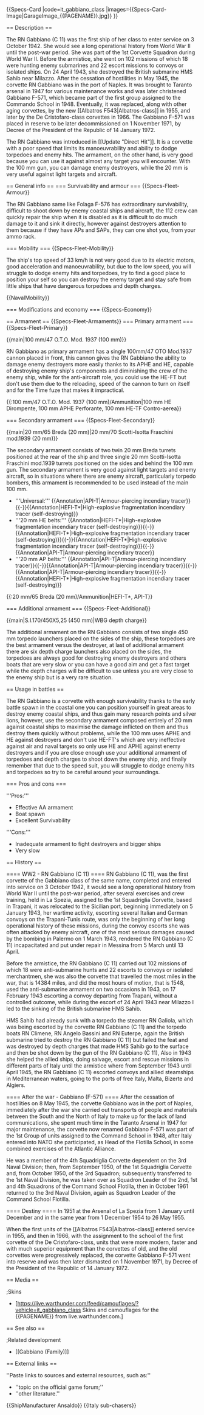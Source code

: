 {{Specs-Card
|code=it_gabbiano_class
|images={{Specs-Card-Image|GarageImage_{{PAGENAME}}.jpg}}
}}

== Description ==
<!-- ''In the first part of the description, cover the history of the ship's creation and military application. In the second part, tell the reader about using this ship in the game. Add a screenshot: if a beginner player has a hard time remembering vehicles by name, a picture will help them identify the ship in question.'' -->
The RN Gabbiano (C 11) was the first ship of her class to enter service on 3 October 1942. She would see a long operational history from World War II until the post-war period. She was part of the 1st Corvette Squadron during World War II. Before the armistice, she went on 102 missions of which 18 were hunting enemy submarines and 22 escort missions to convoys or isolated ships. On 24 April 1943, she destroyed the British submarine HMS Sahib near Milazzo. After the cessation of hostilities in May 1945, the corvette RN Gabbiano was in the port of Naples. It was brought to Taranto arsenal in 1947 for various maintenance works and was later christened Gabbiano F-571, which became part of the first group assigned to the Commando School in 1948. Eventually, it was replaced, along with other aging corvettes, by the new [[Albatros F543|Albatros-class]] in 1955, and later by the De Cristofaro-class corvettes in 1966. The Gabbiano F-571 was placed in reserve to be later decommissioned on 1 November 1971, by Decree of the President of the Republic of 14 January 1972.

The RN Gabbiano was introduced in [[Update "Direct Hit"]]. It is a corvette with a poor speed that limits its manoeuvrability and ability to dodge torpedoes and enemy hits. The armament, on the other hand, is very good because you can use it against almost any target you will encounter. With the 100 mm gun, you can damage enemy destroyers, while the 20 mm is very useful against light targets and aircraft.

== General info ==
=== Survivability and armour ===
{{Specs-Fleet-Armour}}
<!-- ''Talk about the vehicle's armour. Note the most well-defended and most vulnerable zones, e.g. the ammo magazine. Evaluate the composition of components and assemblies responsible for movement and manoeuvrability. Evaluate the survivability of the primary and secondary armaments separately. Don't forget to mention the size of the crew, which plays an important role in fleet mechanics. Save tips on preserving survivability for the "Usage in battles" section. If necessary, use a graphical template to show the most well-protected or most vulnerable points in the armour.'' -->
The RN Gabbiano same like Folaga F-576 has extraordinary survivability, difficult to shoot down by enemy coastal ships and aircraft, the 112 crew can quickly repair the ship when it is disabled as it is difficult to do much damage to it and sink it directly, however against destroyers attention to them because if they have APs and SAPs, they can one shot you, from your ammo rack.

=== Mobility ===
{{Specs-Fleet-Mobility}}
<!-- ''Write about the ship's mobility. Evaluate its power and manoeuvrability, rudder rerouting speed, stopping speed at full tilt, with its maximum forward and reverse speed.'' -->
The ship's top speed of 33 km/h is not very good due to its electric motors, good acceleration and manoeuvrability, but due to the low speed, you will struggle to dodge enemy hits and torpedoes, try to find a good place to position your self so you can destroy the enemy target and stay safe from little ships that have dangerous torpedoes and depth charges.

{{NavalMobility}}

=== Modifications and economy ===
{{Specs-Economy}}

== Armament ==
{{Specs-Fleet-Armaments}}
=== Primary armament ===
{{Specs-Fleet-Primary}}
<!-- ''Provide information about the characteristics of the primary armament. Evaluate their efficacy in battle based on their reload speed, ballistics and the capacity of their shells. Add a link to the main article about the weapon: <code><nowiki>{{main|Weapon name (calibre)}}</nowiki></code>. Broadly describe the ammunition available for the primary armament, and provide recommendations on how to use it and which ammunition to choose.'' -->
{{main|100 mm/47 O.T.O. Mod. 1937 (100 mm)}}

RN Gabbiano as primary armament has a single 100mm/47 OTO Mod.1937 cannon placed in front, this cannon gives the RN Gabbiano the ability to damage enemy destroyers more easily thanks to its APHE and HE, capable of destroying enemy ship's components and diminishing the crew of the enemy ship, while for the anti-aircraft role, you could use the HE-FT but don't use them due to the reloading, speed of the cannon to turn on itself and for the Time fuze that makes it impractical.

{{:100 mm/47 O.T.O. Mod. 1937 (100 mm)/Ammunition|100 mm HE Dirompente, 100 mm APHE Perforante, 100 mm HE-TF Contro-aerea}}

=== Secondary armament ===
{{Specs-Fleet-Secondary}}
<!-- ''Some ships are fitted with weapons of various calibres. Secondary armaments are defined as weapons chosen with the control <code>Select secondary weapon</code>. Evaluate the secondary armaments and give advice on how to use them. Describe the ammunition available for the secondary armament. Provide recommendations on how to use them and which ammunition to choose. Remember that any anti-air armament, even heavy calibre weapons, belong in the next section. If there is no secondary armament, remove this section.'' -->
{{main|20 mm/65 Breda (20 mm)|20 mm/70 Scotti-Isotta Fraschini mod.1939 (20 mm)}}

The secondary armament consists of two twin 20 mm Breda turrets positioned at the rear of the ship and three single 20 mm Scotti-Isotta Fraschini mod.1939 turrets positioned on the sides and behind the 100 mm gun. The secondary armament is very good against light targets and enemy aircraft, so in situations where there are enemy aircraft, particularly torpedo bombers, this armament is recommended to be used instead of the main 100 mm.

* '''Universal:''' {{Annotation|API-T|Armour-piercing incendiary tracer}}{{-}}{{Annotation|HEFI-T*|High-explosive fragmentation incendiary tracer (self-destroying)}}
* '''20 mm HE belts:''' {{Annotation|HEFI-T*|High-explosive fragmentation incendiary tracer (self-destroying)}}{{-}}{{Annotation|HEFI-T*|High-explosive fragmentation incendiary tracer (self-destroying)}}{{-}}{{Annotation|HEFI-T*|High-explosive fragmentation incendiary tracer (self-destroying)}}{{-}}{{Annotation|API-T|Armour-piercing incendiary tracer}}
* '''20 mm AP belts:''' {{Annotation|API-T|Armour-piercing incendiary tracer}}{{-}}{{Annotation|API-T|Armour-piercing incendiary tracer}}{{-}}{{Annotation|API-T|Armour-piercing incendiary tracer}}{{-}}{{Annotation|HEFI-T*|High-explosive fragmentation incendiary tracer (self-destroying)}}

{{:20 mm/65 Breda (20 mm)/Ammunition|HEFI-T*, API-T}}

=== Additional armament ===
{{Specs-Fleet-Additional}}
<!-- ''Describe the available additional armaments of the ship: depth charges, mines, torpedoes. Talk about their positions, available ammunition and launch features such as dead zones of torpedoes. If there is no additional armament, remove this section.'' -->
{{main|S.I.170/450X5,25 (450 mm)|WBG depth charge}}

The additional armament on the RN Gabbiano consists of two single 450 mm torpedo launchers placed on the sides of the ship, these torpedoes are the best armament versus the destroyer, at last of additional armament there are six depth charge launchers also placed on the sides, the torpedoes are always good for destroying enemy destroyers and others boats that are very slow or you can have a good aim and get a fast target while the depth charges will be difficult to use unless you are very close to the enemy ship but is a very rare situation.

== Usage in battles ==
<!-- ''Describe the technique of using this ship, the characteristics of her use in a team and tips on strategy. Abstain from writing an entire guide – don't try to provide a single point of view, but give the reader food for thought. Talk about the most dangerous opponents for this vehicle and provide recommendations on fighting them. If necessary, note the specifics of playing with this vehicle in various modes (AB, RB, SB).'' -->
The RN Gabbiano is a corvette with enough survivability thanks to the early battle spawn in the coastal one you can position yourself in great areas to destroy enemy coastal ships, and thus gain many research points and silver lions, however, use the secondary armament composed entirely of 20 mm against coastal ships to maximise the damage inflicted on them and thus destroy them quickly without problems, while the 100 mm uses APHE and HE against destroyers and don't use HE-FT's which are very ineffective against air and naval targets so only use HE and APHE against enemy destroyers and if you are close enough use your additional armament of torpedoes and depth charges to shoot down the enemy ship, and finally remember that due to the speed suit, you will struggle to dodge enemy hits and torpedoes so try to be careful around your surroundings.

=== Pros and cons ===
<!-- ''Summarise and briefly evaluate the vehicle in terms of its characteristics and combat effectiveness. Mark its pros and cons in the bulleted list. Try not to use more than 6 points for each of the characteristics. Avoid using categorical definitions such as "bad", "good" and the like - use substitutions with softer forms such as "inadequate" and "effective".'' -->

'''Pros:'''

* Effective AA armament
* Boat spawn
* Excellent Survivability

'''Cons:'''

* Inadequate armament to fight destroyers and bigger ships
* Very slow

== History ==
<!-- ''Describe the history of the creation and combat usage of the ship in more detail than in the introduction. If the historical reference turns out to be too long, take it to a separate article, taking a link to the article about the ship and adding a block "/History" (example: <nowiki>https://wiki.warthunder.com/(Ship-name)/History</nowiki>) and add a link to it here using the <code>main</code> template. Be sure to reference text and sources by using <code><nowiki><ref></ref></nowiki></code>, as well as adding them at the end of the article with <code><nowiki><references /></nowiki></code>. This section may also include the ship's dev blog entry (if applicable) and the in-game encyclopedia description (under <code><nowiki>=== In-game description ===</nowiki></code>, also if applicable).'' -->
==== WW2 - RN Gabbiano (C 11) ====
RN Gabbiano (C 11), was the first corvette of the Gabbiano class of the same name, completed and entered into service on 3 October 1942, it would see a long operational history from World War II until the post-war period, after several exercises and crew training, held in La Spezia, assigned to the 1st Squadriglia Corvette, based in Trapani, it was relocated to the Sicilian port, beginning immediately on 5 January 1943, her wartime activity, escorting several Italian and German convoys on the Trapani-Tunis route, was only the beginning of her long operational history of these missions, during the convoy escorts she was often attacked by enemy aircraft, one of the most serious damages caused by the bombing in Palermo on 1 March 1943, rendered the RN Gabbiano (C 11) incapacitated and put under repair in Messina from 5 March until 13 April.

Before the armistice, the RN Gabbiano (C 11) carried out 102 missions of which 18 were anti-submarine hunts and 22 escorts to convoys or isolated merchantmen, she was also the corvette that travelled the most miles in the war, that is 14384 miles, and did the most hours of motion, that is 1548, used the anti-submarine armament on two occasions in 1943, on 17 February 1943 escorting a convoy departing from Trapani, without a controlled outcome, while during the escort of 24 April 1943 near Milazzo I led to the sinking of the British submarine HMS Sahib.

HMS Sahib had already sunk with a torpedo the steamer RN Galiola, which was being escorted by the corvette RN Gabbiano (C 11) and the torpedo boats RN Climene, RN Angelo Bassini and RN Euterpe, again the British submarine tried to destroy the RN Gabbiano (C 11) but failed the feat and was destroyed by depth charges that made HMS Sahib go to the surface and then be shot down by the gun of the RN Gabbiano (C 11), Also in 1943 she helped the allied ships, doing salvage, escort and rescue missions in different parts of Italy until the armistice where from September 1943 until April 1945, the RN Gabbiano (C 11) escorted convoys and allied steamships in Mediterranean waters, going to the ports of free Italy, Malta, Bizerte and Algiers.

==== After the war - Gabbiano (F-571) ====
After the cessation of hostilities on 8 May 1945, the corvette Gabbiano was in the port of Naples, immediately after the war she carried out transports of people and materials between the South and the North of Italy to make up for the lack of land communications, she spent much time in the Taranto Arsenal in 1947 for major maintenance, the corvette now renamed Gabbiano F-571 was part of the 1st Group of units assigned to the Command School in 1948, after Italy entered into NATO she participated, as Head of the Flotilla School, in some combined exercises of the Atlantic Alliance.

He was a member of the 4th Squadriglia Corvette dependent on the 3rd Naval Division; then, from September 1950, of the 1st Squadriglia Corvette and, from October 1950, of the 3rd Squadron; subsequently transferred to the 1st Naval Division, he was taken over as Squadron Leader of the 2nd, 1st and 4th Squadrons of the Command School Flotilla, then in October 1961 returned to the 3rd Naval Division, again as Squadron Leader of the Command School Flotilla.

==== Destiny ====
In 1951 at the Arsenal of La Spezia from 1 January until December and in the same year from 1 December 1954 to 26 May 1955.

When the first units of the [[Albatros F543|Albatros-class]] entered service in 1955, and then in 1966, with the assignment to the school of the first corvette of the De Cristofaro-class, units that were more modern, faster and with much superior equipment than the corvettes of old, and the old corvettes were progressively replaced, the corvette Gabbiano F-571 went into reserve and was then later dismasted on 1 November 1971, by Decree of the President of the Republic of 14 January 1972.

== Media ==
<!-- ''Excellent additions to the article would be video guides, screenshots from the game, and photos.'' -->

;Skins

* [https://live.warthunder.com/feed/camouflages/?vehicle=it_gabbiano_class Skins and camouflages for the {{PAGENAME}} from live.warthunder.com.]

== See also ==
<!-- ''Links to articles on the War Thunder Wiki that you think will be useful for the reader, for example:''
* ''reference to the series of the ship;''
* ''links to approximate analogues of other nations and research trees.'' -->

;Related development

* [[Gabbiano (Family)]]

== External links ==
<!-- ''Paste links to sources and external resources, such as:''
* ''topic on the official game forum;''
* ''other literature.'' -->
''Paste links to sources and external resources, such as:''

* ''topic on the official game forum;''
* ''other literature.''

{{ShipManufacturer Ansaldo}}
{{Italy sub-chasers}}